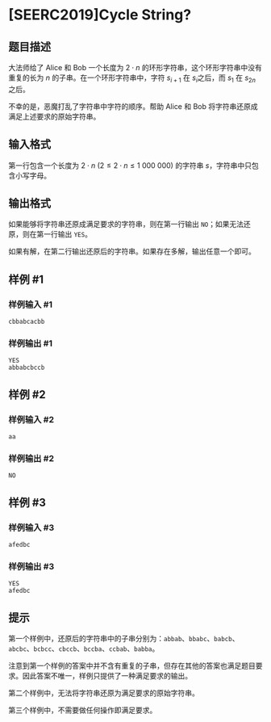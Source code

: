 # [SEERC2019]Cycle String?

## 题目描述

大法师给了 Alice 和 Bob 一个长度为 $2 \cdot n$ 的环形字符串，这个环形字符串中没有重复的长为 $n$ 的子串。在一个环形字符串中，字符 $s_{i+1}$ 在 $s_i$之后，而 $s_1$ 在 $s_{2n}$ 之后。

不幸的是，恶魔打乱了字符串中字符的顺序。帮助 Alice 和 Bob 将字符串还原成满足上述要求的原始字符串。

## 输入格式

第一行包含一个长度为 $2 \cdot n \ (2 \leq 2\cdot n \leq 1 \ 000 \ 000)$ 的字符串 $s$，字符串中只包含小写字母。

## 输出格式

如果能够将字符串还原成满足要求的字符串，则在第一行输出 `NO`；如果无法还原，则在第一行输出 `YES`。

如果有解，在第二行输出还原后的字符串。如果存在多解，输出任意一个即可。

## 样例 #1

### 样例输入 #1
```
cbbabcacbb
```

### 样例输出 #1

```
YES
abbabcbccb
```

## 样例 #2

### 样例输入 #2
```
aa
```

### 样例输出 #2

```
NO
```

## 样例 #3

### 样例输入 #3
```
afedbc
```

### 样例输出 #3

```
YES
afedbc
```

## 提示

第一个样例中，还原后的字符串中的子串分别为：`abbab`、`bbabc`、`babcb`、`abcbc`、`bcbcc`、`cbccb`、`bccba`、`ccbab`、`babba`。

注意到第一个样例的答案中并不含有重复的子串，但存在其他的答案也满足题目要求。因此答案不唯一，样例只提供了一种满足要求的输出。

第二个样例中，无法将字符串还原为满足要求的原始字符串。

第三个样例中，不需要做任何操作即满足要求。
